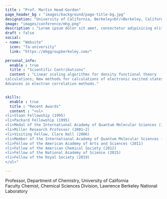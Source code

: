 ```yaml
---
title : "Prof. Martin Head-Gordon"
page_header_bg : "images/background/page-title-bg.jpg"
designation: "University of California, Berkeley<br/>Berkeley, California, USA"
image: "images/conference/mhg.png"
description : "Lorem ipsum dolor sit amet, consectetur adipisicing elit. Maiores, velit."
draft : false
social:
- name: "Website"
  icon: "fa-university"
  link: "https://mhggroupberkeley.com/"

personal_info:
  enable : true
  title : "Scientific Contributions"
  content : "Linear scaling algorithms for density functional theory
calculations; New methods for calculations of electronic excited states;
Advances in electron correlation methods."


skills:
  enable : true
  title : "Recent Awards"
  content : "<ul>
<li>Sloan Fellowship (1995)
<li>Packard Fellowship (1995)
<li>Medal of the International Academy of Quantum Molecular Sciences (1998)
<li>Miller Research Professor (2001–2)
<li>Visiting Fellow, Clare Hall (2006)
<li>Member of the International Academy of Quantum Molecular Sciences (2006)
<li>Fellow of the American Academy of Arts and Sciences (2011)
<li>Fellow of the American Chemical Society (2012)
<li>Fellow of the National Academy of Science (2015)
<li>Fellow of the Royal Society (2019)
</ul>"

---
```

Professor, Department of Chemistry, University of California<br/>
Faculty Chemist, Chemical Sciences Division, Lawrence Berkeley National Laboratory
